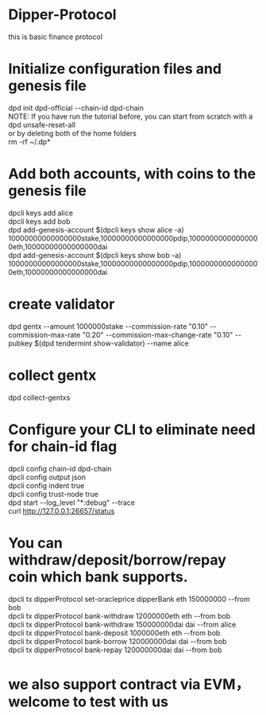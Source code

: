 # Dipper-Protocol
this is basic finance protocol


# Initialize configuration files and genesis file
dpd init dpd-official --chain-id dpd-chain\
NOTE: If you have run the tutorial before, you can start from scratch with a\
dpd unsafe-reset-all\
or by deleting both of the home folders\
rm -rf ~/.dp*

# Add both accounts, with coins to the genesis file
dpcli keys add alice\
dpcli keys add bob\
dpd add-genesis-account $(dpcli keys show alice -a) 10000000000000000stake,10000000000000000pdip,10000000000000000eth,10000000000000000dai\
dpd add-genesis-account $(dpcli keys show bob -a) 10000000000000000stake,10000000000000000pdip,10000000000000000eth,10000000000000000dai

# create validator
dpd gentx 
  --amount 1000000stake 
  --commission-rate "0.10" 
  --commission-max-rate "0.20" 
  --commission-max-change-rate "0.10" 
  --pubkey $(dpd tendermint show-validator) 
  --name alice

# collect gentx
dpd collect-gentxs


# Configure your CLI to eliminate need for chain-id flag
dpcli config chain-id dpd-chain\
dpcli config output json\
dpcli config indent true\
dpcli config trust-node true\
dpd start --log_level "*:debug" --trace\
curl http://127.0.0.1:26657/status

# You can withdraw/deposit/borrow/repay coin which bank supports.
dpcli tx dipperProtocol set-oracleprice dipperBank eth 150000000 --from bob\
dpcli tx dipperProtocol bank-withdraw 12000000eth eth --from bob\
dpcli tx dipperProtocol bank-withdraw 150000000dai dai --from alice\
dpcli tx dipperProtocol bank-deposit 1000000eth eth --from bob\
dpcli tx dipperProtocol bank-borrow 120000000dai dai --from bob\
dpcli tx dipperProtocol bank-repay 120000000dai dai --from bob

# we also support contract via EVM，welcome to test with us

